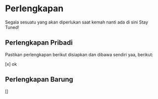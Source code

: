 # Perlengkapan
Segala sesuatu yang akan diperlukan saat kemah nanti ada di sini
Stay Tuned!

## Perlengkapan Pribadi
Pastikan perlengkapan berikut disiapkan dan dibawa sendiri yaa, berikut:

[x] ok

## Perlengkapan Barung
[]
